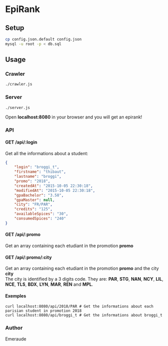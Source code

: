 # EpiRank
## Setup

```bash
cp config.json.default config.json
mysql -u root -p < db.sql
```

## Usage
### Crawler

```bash
./crawler.js
```

### Server

```bash
./server.js
```

Open **localhost:8080** in your browser and you will get an epirank!  

### API
#### GET /api/:login

Get all the informations about a student:
```json
{
	"login": "broggi_t",
	"firstname": "thibaut",
	"lastname": "broggi",
	"promo": "2018",
	"createdAt": "2015-10-05 22:30:18",
	"modifiedAt": "2015-10-05 22:30:18",
	"gpaBachelor": "3.58",
	"gpaMaster": null,
	"city": "FR/PAR",
	"credits": "125",
	"availableSpices": "30",
	"consumedSpices": "240"
}
```

#### GET /api/:promo

Get an array containing each etudiant in the promotion **promo**

#### GET /api/:promo/:city

Get an array containing each etudiant in the promotion **promo** and the city **city**  
The city is identified by a 3 digits code. They are: **PAR**, **STG**, **NAN**, **NCY**, **LIL**, **NCE**, **TLS**, **BDX**, **LYN**, **MAR**, **REN** and **MPL**.

#### Exemples

```
curl localhost:8080/api/2018/PAR # Get the informations about each parisian student in promotion 2018
curl localhost:8080/api/broggi_t # Get the informations about broggi_t
```

### Author

Emeraude
